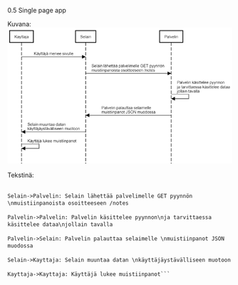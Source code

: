 0.5 Single page app

Kuvana:
![Kaavio](images/0.5.png)


Tekstinä:

```Kayttaja->Selain: Käyttäjä menee sivulle

Selain->Palvelin: Selain lähettää palvelimelle GET pyynnön \nmuistiinpanoista osoitteeseen /notes

Palvelin->Palvelin: Palvelin käsittelee pyynnon\nja tarvittaessa käsittelee dataa\njollain tavalla

Palvelin->Selain: Palvelin palauttaa selaimelle \nmuistiinpanot JSON muodossa

Selain->Kayttaja: Selain muuntaa datan \nkäyttäjäystävälliseen muotoon

Kayttaja->Kayttaja: Käyttäjä lukee muistiinpanot```